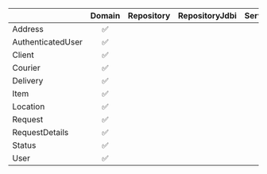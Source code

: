 |                   | Domain             | Repository  | RepositoryJdbi | Services | Controller |
|-------------------|:------------------:|:-----------:|:--------------:|:--------:|:----------:|
| Address           | :white_check_mark: |   	       |   	            |   	   |   	        |
| AuthenticatedUser | :white_check_mark: |   	       |   	            |   	   |   	        |
| Client            | :white_check_mark: |             |                |          |            |
| Courier           | :white_check_mark: |             |                |          |            |
| Delivery          | :white_check_mark: |   	       |   	            |   	   |   	        |
| Item              | :white_check_mark: |   	       |   	            |   	   |   	        |
| Location          | :white_check_mark: |   	       |   	            |   	   |     	    |
| Request           | :white_check_mark: |   	       |   	            |   	   |   	        |
| RequestDetails    | :white_check_mark: |   	       |   	            |   	   |   	        | 
| Status            | :white_check_mark: |             |   	            |          |   	        | 
| User              | :white_check_mark: |   	       |   	            |   	   |   	        |